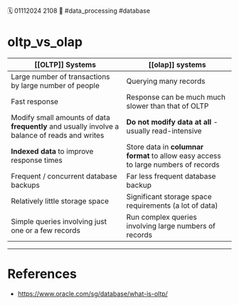 🗓️ 01112024 2108
📎 #data_processing #database

# oltp_vs_olap

| [[OLTP]] Systems                                                                              | [[olap]] systems                                                                   |
| --------------------------------------------------------------------------------------------- | ---------------------------------------------------------------------------------- |
| Large number of transactions by large number of people                                        | Querying many records                                                              |
| Fast response                                                                                 | Response can be much much slower than that of OLTP                                 |
| Modify small amounts of data **frequently** and usually involve a balance of reads and writes | **Do not modify data at all** -  usually read-intensive                            |
| **Indexed data** to improve response times                                                    | Store data in **columnar format** to allow easy access to large numbers of records |
| Frequent / concurrent database backups                                                        | Far less frequent database backup                                                  |
| Relatively little storage space                                                               | Significant storage space requirements (a lot of data)                             |
| Simple queries involving just one or a few records                                            | Run complex queries involving large numbers of records                             |

---


# References
- https://www.oracle.com/sg/database/what-is-oltp/

